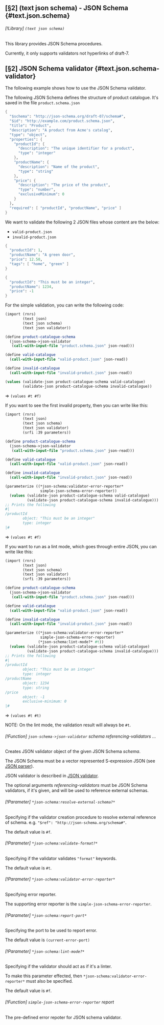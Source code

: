 [§2] (text json schema) - JSON Schema {#text.json.schema}
-------------

###### [!Library] `(text json schema)` 

This library provides JSON Schema procedures.

Currently, it only supports validators not hyperlinks of draft-7.


[§2] JSON Schema validator {#text.json.schema-validator}
-------------

The following example shows how to use the JSON Schema validator.

The following JSON Schema defines the structure of product catalogue. It's
saved in the file `product.schema.json`
``````````scheme
{
  "$schema": "http://json-schema.org/draft-07/schema#",
  "$id": "http://example.com/product.schema.json",
  "title": "Product",
  "description": "A product from Acme's catalog",
  "type": "object",
  "properties": {
    "productId": {
      "description": "The unique identifier for a product",
      "type": "integer"
    },
    "productName": {
      "description": "Name of the product",
      "type": "string"
    },
    "price": {
      "description": "The price of the product",
      "type": "number",
      "exclusiveMinimum": 0
    }
  },
  "required": [ "productId", "productName", "price" ]
}
``````````

We want to validate the following 2 JSON files whose content are the below:


- `valid-product.json`
- `invalid-product.json`

``````````scheme
{
  "productId": 1,
  "productName": "A green door",
  "price": 12.50,
  "tags": [ "home", "green" ]
}
``````````

``````````scheme
{
  "productId": "This must be an integer",
  "productName": 1234,
  "price": -1
}
``````````

For the simple validation, you can write the following code:

``````````scheme
(import (rnrs)
        (text json)
        (text json schema)
        (text json validator))

(define product-catalogue-schema
  (json-schema->json-validator
   (call-with-input-file "product.schema.json" json-read)))

(define valid-catalogue
  (call-with-input-file "valid-product.json" json-read))

(define invalid-catalogue
  (call-with-input-file "invalid-product.json" json-read))

(values (validate-json product-catalogue-schema valid-catalogue)
        (validate-json product-catalogue-schema invalid-catalogue))
``````````
=> ``(values #t #f)``

If you want to see the first invalid property, then you can write like this:

``````````scheme
(import (rnrs)
        (text json)
        (text json schema)
        (text json validator)
        (srfi :39 parameters))

(define product-catalogue-schema
  (json-schema->json-validator
   (call-with-input-file "product.schema.json" json-read)))

(define valid-catalogue
  (call-with-input-file "valid-product.json" json-read))

(define invalid-catalogue
  (call-with-input-file "invalid-product.json" json-read))

(parameterize ((*json-schema:validator-error-reporter*
                simple-json-schema-error-reporter))
  (values (validate-json product-catalogue-schema valid-catalogue)
          (validate-json product-catalogue-schema invalid-catalogue)))
;; Prints the following
#|
/productId
        object: "This must be an integer"
        type: integer
|#
``````````
=> ``(values #t #f)``

If you want to run as a lint mode, which goes through entire JSON,
you can write like this:

``````````scheme
(import (rnrs)
        (text json)
        (text json schema)
        (text json validator)
        (srfi :39 parameters))

(define product-catalogue-schema
  (json-schema->json-validator
   (call-with-input-file "product.schema.json" json-read)))

(define valid-catalogue
  (call-with-input-file "valid-product.json" json-read))

(define invalid-catalogue
  (call-with-input-file "invalid-product.json" json-read))

(parameterize ((*json-schema:validator-error-reporter*
                simple-json-schema-error-reporter)
               (*json-schema:lint-mode?* #t))
  (values (validate-json product-catalogue-schema valid-catalogue)
          (validate-json product-catalogue-schema invalid-catalogue)))
;; Prints the following
#|
/productId
        object: "This must be an integer"
        type: integer
/productName
        object: 1234
        type: string
/price
        object: -1
        exclusive-minimum: 0
|#
``````````
=> ``(values #t #t)``

NOTE: On the lint mode, the validation result will always be `#t`.

###### [!Function] `json-schema->json-validator`  _schema_ _referencing-validators_ _..._

Creates JSON validator object of the given JSON Schema _schema_.

The JSON Schema must be a vector represented S-expression JSON
(see [JSON parser](#text.json)).

JSON validator is described in [JSON validator](#text.json.validator).

The optional arguments _referencing-validators_ must be
JSON Schema validators, if it's given, and will be used to reference
external schemas.


###### [!Parameter] `*json-schema:resolve-external-schema?*` 

Specifying if the validator creation procedure to resolve external
reference of schema. e.g. `"$ref": "http://json-schema.org/schema#"`.

The default value is `#f`.


###### [!Parameter] `*json-schema:validate-format?*` 

Specifying if the validator validates `"format"` keywords.

The default value is `#t`.


###### [!Parameter] `*json-schema:validator-error-reporter*` 

Specifying error reporter.

The supporting error reporter is the  `simple-json-schema-error-reporter`.


###### [!Parameter] `*json-schema:report-port*` 

Specifying the port to be used to report error.

The default value is `(current-error-port)`

###### [!Parameter] `*json-schema:lint-mode?*` 

Specifying if the validator should act as if it's a linter.

To make this parameter effected, then
`*json-schema:validator-error-reporter*` must also be specified.

The default value is `#f`.


###### [!Function] `simple-json-schema-error-reporter`  _report_

The pre-defined error repoter for JSON schema validator.

